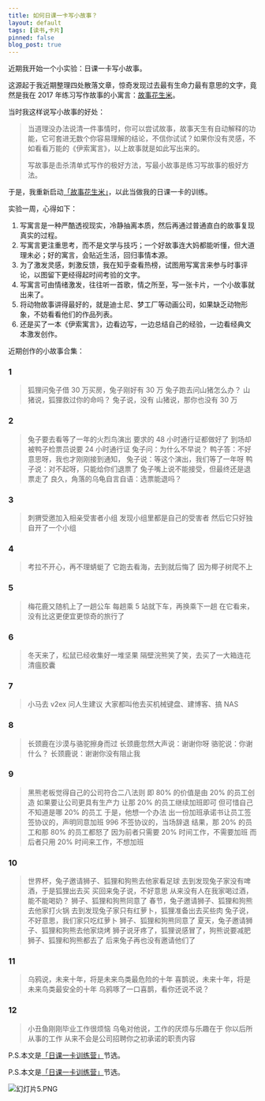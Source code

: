 ```yaml
---
title: 如何日课一卡写小故事？
layout: default
tags: [读书,卡片]
pinned: false
blog_post: true
---
```




近期我开始一个小实验：日课一卡写小故事。

这源起于我近期整理四处散落文章，惊奇发现过去最有生命力最有意思的文字，竟然是我在 2017 年练习写作故事的小寓言：[故事花生米](https://www.cnfeat.com/2016/05/17/Aesop-Fables01/)。

当时我这样说写小故事的好处：

> 当道理没办法说清一件事情时，你可以尝试故事，故事天生有自动解释的功能，它可套进无数个你容易理解的结论，不信你试试？如果你没有灵感，不如看看万能的《伊索寓言》，以上故事就是如此写出来的。
> 
> 写故事是击杀清单式写作的极好方法，写最小故事是练习写故事的极好方法。


于是，我重新启动[「故事花生米」](https://www.cnfeat.com/2016/05/17/Aesop-Fables01/)，以此当做我的日课一卡的训练。

实验一周，心得如下：

1. 写寓言是一种严酷透视现实，冷静抽离本质，然后再通过普通直白的故事复现真实的过程。
2. 写寓言更注重思考，而不是文学与技巧；一个好故事连大妈都能听懂，但大道理未必；好的寓言，会贴近生活，回归事情本源。
3. 为了激发灵感，刺激反馈，我在知乎查看热榜，试图用写寓言来参与时事评论，以图留下更经得起时间考验的文字。
4. 写寓言可由情绪激发，往往听一首歌，情之所至，写一张卡片，一个小故事就出来了。
5. 将动物故事讲得最好的，就是迪士尼、梦工厂等动画公司，如果缺乏动物形象，不妨看看他们的作品列表。
6. 还是买了一本《伊索寓言》，边看边写，一边总结自己的经验，一边看经典文本激发创作。

近期创作的小故事合集：

### 1

> 狐狸问兔子借 30 万买房，兔子刚好有 30 万
> 兔子跑去问山猪怎么办？
> 山猪说，狐狸救过你的命吗？
> 兔子说，没有
> 山猪说，那你也没有 30 万


### 2

> 兔子要去看等了一年的火烈鸟演出
> 要求的 48 小时通行证都做好了
> 到场却被鸭子检票员说要 24 小时通行证
> 兔子问：为什么不早说？
> 鸭子答：不好意思呀，我也才刚刚接到通知，
> 兔子说：等这个演出，我们等了一年呀
> 鸭子说：对不起呀，只能给你们退票了
> 兔子嘴上说不能接受，但最终还是退票走了
> 良久，角落的乌龟自言自语：选票能退吗？


### 3

> 刺猬受邀加入相亲受害者小组
> 发现小组里都是自己的受害者
> 然后它只好独自开了一个小组


### 4 

> 考拉不开心，再不理蜻蜓了
> 它跑去看海，去到就后悔了
> 因为椰子树爬不上


### 5

> 梅花鹿又随机上了一趟公车
> 每趟乘 5 站就下车，再换乘下一趟
> 在它看来，没有比这更便宜更惊奇的旅行了


### 6 

> 冬天来了，松鼠已经收集好一堆坚果
> 隔壁浣熊笑了笑，去买了一大箱连花清瘟胶囊


### 7

> 小马去 v2ex 问人生建议
> 大家都叫他去买机械键盘、建博客、搞 NAS


### 8

> 长颈鹿在沙漠与骆驼擦身而过
> 长颈鹿忽然大声说：谢谢你呀
> 骆驼说：你谢什么？
> 长颈鹿说：谢谢你没有阻止我


### 9

> 黑熊老板觉得自己的公司符合二八法则
> 即 80% 的价值是由 20% 的员工创造
> 如果要让公司更具有生产力
> 让那 20% 的员工继续加班即可
> 但可惜自己不知道是哪 20% 的员工
> 于是，他想一个办法
> 出一份加班承诺书让员工签
> 签协议的，声明同意加班 996
> 不签协议的，当场辞退
> 结果，那 20% 的员工和那 80% 的员工都怒了
> 因为前者只需要 20% 时间工作，不需要加班
> 而后者只用 20% 时间来工作，不想加班


### 10

> 世界杯，兔子邀请狮子、狐狸和狗熊去他家看足球
> 去到发现兔子家没有啤酒，于是狐狸出去买
> 买回来兔子说，不好意思
> 从来没有人在我家喝过酒，能不能喝奶？
> 狮子、狐狸和狗熊同意了
> 春节，兔子邀请狮子、狐狸和狗熊去他家打火锅
> 去到发现兔子家只有红萝卜，狐狸准备出去买些肉
> 兔子说，不好意思，我们家只吃红萝卜
> 狮子、狐狸和狗熊同意了
> 夏天，兔子邀请狮子、狐狸和狗熊去他家烧烤
> 狮子说牙疼了，狐狸说感冒了，狗熊说要减肥
> 狮子、狐狸和狗熊都去了
> 后来兔子再也没有邀请他们了


### 11


> 乌鸦说，未来十年，将是未来鸟类最危险的十年
> 喜鹊说，未来十年，将是未来鸟类最安全的十年
> 乌鸦啄了一口喜鹊，看你还说不说？


### 12

> 小丑鱼刚刚毕业工作很烦恼
> 乌龟对他说，工作的厌烦与乐趣在于
> 你以后所从事的工作
> 从来不会是公司招聘你之初承诺的职责内容


P.S.本文是[「日课一卡训练营」](https://mp.weixin.qq.com/s?__biz=MzA4MTQ0NDQxNg==&mid=2650640802&idx=1&sn=760f5585fbc4033770bae87f48e2d907&chksm=879dda8db0ea539bea9ad3605ced1e251b8be7a5e1f1c4ce586b9ebfbb5ec12dfbbfaa4ef8c3#rd)节选。

P.S.本文是[「日课一卡训练营」](https://mp.weixin.qq.com/s?__biz=MzA4MTQ0NDQxNg==&mid=2650640802&idx=1&sn=760f5585fbc4033770bae87f48e2d907&chksm=879dda8db0ea539bea9ad3605ced1e251b8be7a5e1f1c4ce586b9ebfbb5ec12dfbbfaa4ef8c3#rd)节选。

![幻灯片5.PNG](https://s1.ax1x.com/2022/11/17/zmZhPf.png)